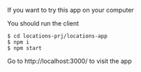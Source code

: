 If you want to try this app on your computer

You should run the client

    $ cd locations-prj/locations-app
    $ npm i
    $ npm start

Go to http://localhost:3000/ to visit the app

    